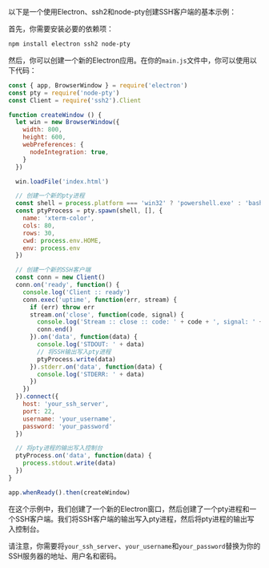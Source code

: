 以下是一个使用Electron、ssh2和node-pty创建SSH客户端的基本示例：

首先，你需要安装必要的依赖项：

```bash
npm install electron ssh2 node-pty
```

然后，你可以创建一个新的Electron应用。在你的`main.js`文件中，你可以使用以下代码：

```javascript
const { app, BrowserWindow } = require('electron')
const pty = require('node-pty')
const Client = require('ssh2').Client

function createWindow () {
  let win = new BrowserWindow({
    width: 800,
    height: 600,
    webPreferences: {
      nodeIntegration: true,
    }
  })

  win.loadFile('index.html')

  // 创建一个新的pty进程
  const shell = process.platform === 'win32' ? 'powershell.exe' : 'bash'
  const ptyProcess = pty.spawn(shell, [], {
    name: 'xterm-color',
    cols: 80,
    rows: 30,
    cwd: process.env.HOME,
    env: process.env
  })

  // 创建一个新的SSH客户端
  const conn = new Client()
  conn.on('ready', function() {
    console.log('Client :: ready')
    conn.exec('uptime', function(err, stream) {
      if (err) throw err
      stream.on('close', function(code, signal) {
        console.log('Stream :: close :: code: ' + code + ', signal: ' + signal)
        conn.end()
      }).on('data', function(data) {
        console.log('STDOUT: ' + data)
        // 将SSH输出写入pty进程
        ptyProcess.write(data)
      }).stderr.on('data', function(data) {
        console.log('STDERR: ' + data)
      })
    })
  }).connect({
    host: 'your_ssh_server',
    port: 22,
    username: 'your_username',
    password: 'your_password'
  })

  // 将pty进程的输出写入控制台
  ptyProcess.on('data', function(data) {
    process.stdout.write(data)
  })
}

app.whenReady().then(createWindow)
```

在这个示例中，我们创建了一个新的Electron窗口，然后创建了一个pty进程和一个SSH客户端。我们将SSH客户端的输出写入pty进程，然后将pty进程的输出写入控制台。

请注意，你需要将`your_ssh_server`、`your_username`和`your_password`替换为你的SSH服务器的地址、用户名和密码。